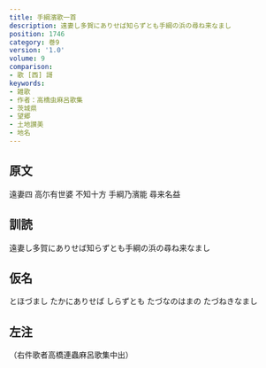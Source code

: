 ```yaml
---
title: 手綱濱歌一首
description: 遠妻し多賀にありせば知らずとも手綱の浜の尋ね来なまし
position: 1746
category: 巻9
version: '1.0'
volume: 9
comparison:
- 歌 [西] 謌
keywords:
- 雑歌
- 作者：高橋虫麻呂歌集
- 茨城県
- 望郷
- 土地讃美
- 地名
---
```


## 原文

遠妻四 高尓有世婆 不知十方 手綱乃濱能 尋来名益

## 訓読

遠妻し多賀にありせば知らずとも手綱の浜の尋ね来なまし

## 仮名

とほづまし たかにありせば しらずとも たづなのはまの たづねきなまし

## 左注

（右件歌者高橋連蟲麻呂歌集中出）
